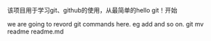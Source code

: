 该项目用于学习git、github的使用，从最简单的hello git！开始

we are going to revord git commands here.
eg add and so on.
git mv readme readme.md
